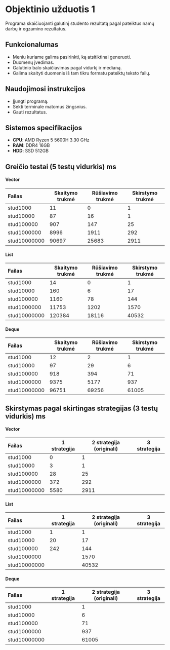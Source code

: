 # Objektinio užduotis 1
  Programa skaičiuojanti galutinį studento rezultatą pagal pateiktus namų darbų ir egzamino rezultatus.

## Funkcionalumas
  - Meniu kuriame galima pasirinkti, ką atsitiktinai generuoti.
  - Duomenų įvedimas.
  - Galutinio balo skaičiavimas pagal vidurkį ir medianą.
  - Galima skaityti duomenis iš tam tikru formatu pateiktų teksto failų.

## Naudojimosi instrukcijos
  - Įjungti programą.
  - Sekti terminale matomus žingsnius.
  - Gauti rezultatus.

## Sistemos specifikacijos

- **CPU**: AMD Ryzen 5 5600H 3.30 GHz
- **RAM**: DDR4 16GB
- **HDD**: SSD 512GB

## Greičio testai (5 testų vidurkis) ms

#### Vector
| Failas | Skaitymo trukmė | Rūšiavimo trukmė | Skirstymo trukmė |
| :--- | ---- | ---- | ---- |
| stud1000 | 11 | 0 | 1 |
| stud10000 | 87 | 16 | 1 |
| stud100000 | 907 | 147 | 25 |
| stud1000000 | 8996 | 1911 | 292 |
| stud10000000 | 90697 | 25683 | 2911 |

#### List
| Failas | Skaitymo trukmė | Rūšiavimo trukmė | Skirstymo trukmė |
| :--- | ---- | ---- | ---- |
| stud1000 | 14 | 0 | 1 |
| stud10000 | 160 | 6 | 17 |
| stud100000 | 1160 | 78 | 144 |
| stud1000000 | 11753 | 1202 | 1570 |
| stud10000000 | 120384 | 18116 | 40532 |

#### Deque
| Failas | Skaitymo trukmė | Rūšiavimo trukmė | Skirstymo trukmė |
| :--- | ---- | ---- | ---- |
| stud1000 | 12 | 2 | 1 |
| stud10000 | 97 | 29 | 6 |
| stud100000 | 918 | 394 | 71 |
| stud1000000 | 9375 | 5177 | 937 |
| stud10000000 | 96751 | 69256 | 61005 |

## Skirstymas pagal skirtingas strategijas (3 testų vidurkis) ms

#### Vector
| Failas | 1 strategija | 2 strategija (originali) | 3 strategija |
| :--- | ---- | ---- | ---- |
| stud1000 | 0 | 1 |  |
| stud10000 | 3 | 1 |  |
| stud100000 | 28 | 25 |  |
| stud1000000 | 372 | 292 |  |
| stud10000000 | 5580 | 2911 |  |

#### List
| Failas | 1 strategija | 2 strategija (originali) | 3 strategija |
| :--- | ---- | ---- | ---- |
| stud1000 | 1 | 1 |  |
| stud10000 | 20 | 17 |  |
| stud100000 | 242 | 144 |  |
| stud1000000 |  | 1570 |  |
| stud10000000 |  | 40532 |  |

#### Deque
| Failas | 1 strategija | 2 strategija (originali) | 3 strategija |
| :--- | ---- | ---- | ---- |
| stud1000 |  | 1 |  |
| stud10000 |  | 6 |  |
| stud100000 |  | 71 |  |
| stud1000000 |  | 937 |  |
| stud10000000 |  | 61005 |  |
